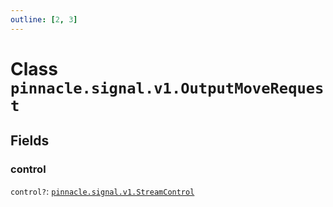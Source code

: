 ```yaml
---
outline: [2, 3]
---
```


# Class `pinnacle.signal.v1.OutputMoveRequest`




## Fields

### control <Badge type="danger" text="nullable" />

`control?`: <code><a href="/lua-reference/enums/pinnacle.signal.v1.StreamControl">pinnacle.signal.v1.StreamControl</a></code>




